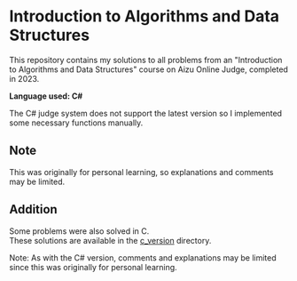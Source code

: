 # Introduction to Algorithms and Data Structures

This repository contains my solutions to all problems from an "Introduction to Algorithms and Data Structures" course on Aizu Online Judge, completed in 2023.

**Language used: C#**

The C# judge system does not support the latest version so I implemented some necessary functions manually.

## Note
This was originally for personal learning, so explanations and comments may be limited.

## Addition
Some problems were also solved in C.  
These solutions are available in the [c_version](https://github.com/m5281021/Algorithm-and-Data-Structure-1-by-C.git) directory.

Note: As with the C# version, comments and explanations may be limited since this was originally for personal learning.
